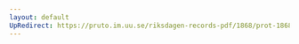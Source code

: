 ```yaml
---
layout: default
UpRedirect: https://pruto.im.uu.se/riksdagen-records-pdf/1868/prot-1868--ak--515.pdf
---
```

